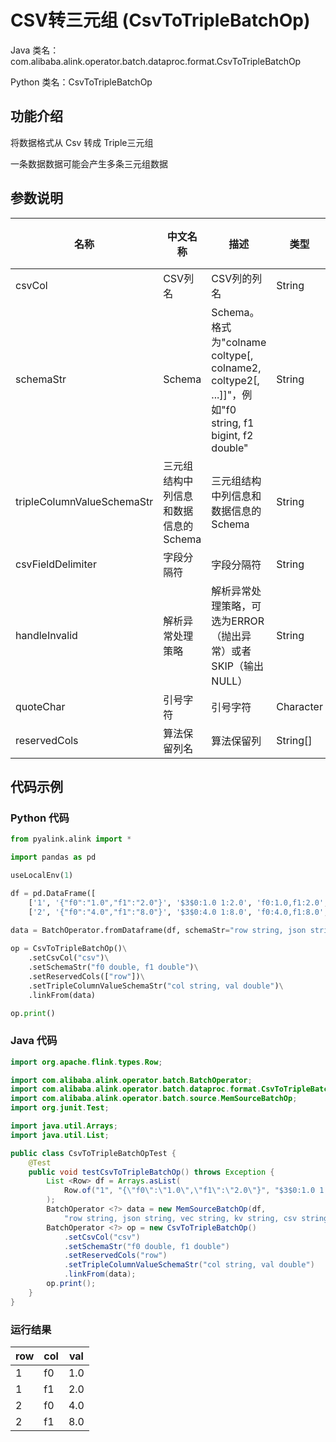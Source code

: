 # CSV转三元组 (CsvToTripleBatchOp)
Java 类名：com.alibaba.alink.operator.batch.dataproc.format.CsvToTripleBatchOp

Python 类名：CsvToTripleBatchOp


## 功能介绍
将数据格式从 Csv 转成 Triple三元组

一条数据数据可能会产生多条三元组数据


## 参数说明

| 名称 | 中文名称 | 描述 | 类型 | 是否必须？ | 默认值 |
| --- | --- | --- | --- | --- | --- |
| csvCol | CSV列名 | CSV列的列名 | String | ✓ |  |
| schemaStr | Schema | Schema。格式为"colname coltype[, colname2, coltype2[, ...]]"，例如"f0 string, f1 bigint, f2 double" | String | ✓ |  |
| tripleColumnValueSchemaStr | 三元组结构中列信息和数据信息的Schema | 三元组结构中列信息和数据信息的Schema | String | ✓ |  |
| csvFieldDelimiter | 字段分隔符 | 字段分隔符 | String |  | "," |
| handleInvalid | 解析异常处理策略 | 解析异常处理策略，可选为ERROR（抛出异常）或者SKIP（输出NULL） | String |  | "ERROR" |
| quoteChar | 引号字符 | 引号字符 | Character |  | "\"" |
| reservedCols | 算法保留列名 | 算法保留列 | String[] |  | [] |

## 代码示例
### Python 代码
```python
from pyalink.alink import *

import pandas as pd

useLocalEnv(1)

df = pd.DataFrame([
    ['1', '{"f0":"1.0","f1":"2.0"}', '$3$0:1.0 1:2.0', 'f0:1.0,f1:2.0', '1.0,2.0', 1.0, 2.0],
    ['2', '{"f0":"4.0","f1":"8.0"}', '$3$0:4.0 1:8.0', 'f0:4.0,f1:8.0', '4.0,8.0', 4.0, 8.0]])

data = BatchOperator.fromDataframe(df, schemaStr="row string, json string, vec string, kv string, csv string, f0 double, f1 double")
 
op = CsvToTripleBatchOp()\
    .setCsvCol("csv")\
    .setSchemaStr("f0 double, f1 double")\
    .setReservedCols(["row"])\
    .setTripleColumnValueSchemaStr("col string, val double")\
    .linkFrom(data)

op.print()
```
### Java 代码
```java
import org.apache.flink.types.Row;

import com.alibaba.alink.operator.batch.BatchOperator;
import com.alibaba.alink.operator.batch.dataproc.format.CsvToTripleBatchOp;
import com.alibaba.alink.operator.batch.source.MemSourceBatchOp;
import org.junit.Test;

import java.util.Arrays;
import java.util.List;

public class CsvToTripleBatchOpTest {
	@Test
	public void testCsvToTripleBatchOp() throws Exception {
		List <Row> df = Arrays.asList(
			Row.of("1", "{\"f0\":\"1.0\",\"f1\":\"2.0\"}", "$3$0:1.0 1:2.0", "f0:1.0,f1:2.0", "1.0,2.0", 1.0, 2.0)
		);
		BatchOperator <?> data = new MemSourceBatchOp(df,
			"row string, json string, vec string, kv string, csv string, f0 double, f1 double");
		BatchOperator <?> op = new CsvToTripleBatchOp()
			.setCsvCol("csv")
			.setSchemaStr("f0 double, f1 double")
			.setReservedCols("row")
			.setTripleColumnValueSchemaStr("col string, val double")
			.linkFrom(data);
		op.print();
	}
}
```

### 运行结果
    
|row|col|val|
|---|---|---|
|1|f0|1.0|
|1|f1|2.0|
|2|f0|4.0|
|2|f1|8.0|
